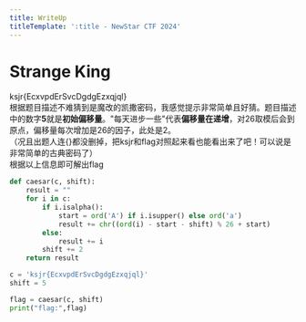 ```yaml
---
title: WriteUp
titleTemplate: ':title - NewStar CTF 2024'
---
```


# Strange King

ksjr{EcxvpdErSvcDgdgEzxqjql}  
根据题目描述不难猜到是魔改的凯撒密码，我感觉提示非常简单且好猜。题目描述中的数字**5**就是**初始偏移量**。"每天进步一些"代表**偏移量在递增**，对26取模后会到原点，偏移量每次增加是26的因子，此处是2。  
（况且出题人连{}都没删掉，把ksjr和flag对照起来看也能看出来了吧！可以说是非常简单的古典密码了）  
根据以上信息即可解出flag  

```python
def caesar(c, shift):
    result = ""
    for i in c:
        if i.isalpha():
            start = ord('A') if i.isupper() else ord('a')
            result += chr((ord(i) - start - shift) % 26 + start)
        else:
            result += i
        shift += 2
    return result

c = 'ksjr{EcxvpdErSvcDgdgEzxqjql}'
shift = 5 

flag = caesar(c, shift)
print("flag:",flag)
```
